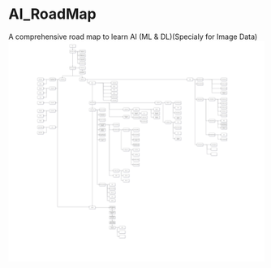 # AI_RoadMap
A comprehensive  road map to learn AI (ML &amp; DL)(Specialy for Image Data)
![alt text](https://github.com/pr1266/AI_RoadMap/blob/main/src/roadmap.jpg)